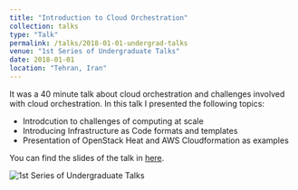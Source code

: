```yaml
---
title: "Introduction to Cloud Orchestration"
collection: talks
type: "Talk"
permalink: /talks/2018-01-01-undergrad-talks
venue: "1st Series of Undergraduate Talks"
date: 2018-01-01
location: "Tehran, Iran"
---
```


It was a 40 minute talk about cloud orchestration and challenges involved with cloud orchestration. In this talk I presented the following topics:

* Introdcution to challenges of computing at scale
* Introducing Infrastructure as Code formats and templates
* Presentation of OpenStack Heat and AWS Cloudformation as examples

You can find the slides of the talk in [here](https://docs.google.com/presentation/d/1ISB9OR6nVdNqyz8zRHdT3RTlnkpDWb49B7p9GXodH74/edit?usp=sharing).


![1st Series of Undergraduate Talks](https://imantabrizian.me/images/undergrad-2018-cloud-orchestration.jpg)

